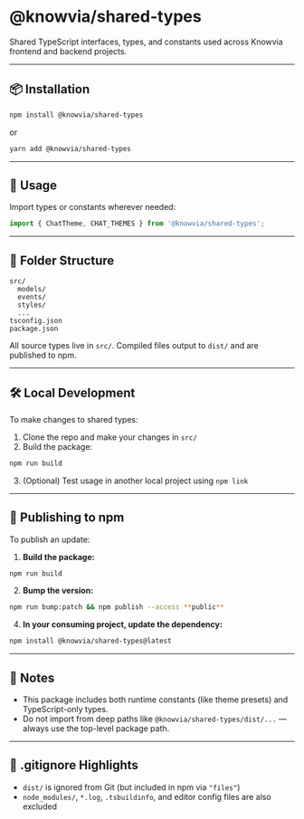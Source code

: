 # @knowvia/shared-types

Shared TypeScript interfaces, types, and constants used across Knowvia frontend and backend projects.

---

## 📦 Installation

```bash
npm install @knowvia/shared-types
```

or

```bash
yarn add @knowvia/shared-types
```

---

## 🔧 Usage

Import types or constants wherever needed:

```ts
import { ChatTheme, CHAT_THEMES } from '@knowvia/shared-types';
```

---

## 📁 Folder Structure

```
src/
  models/
  events/
  styles/
  ...
tsconfig.json
package.json
```

All source types live in `src/`. Compiled files output to `dist/` and are published to npm.

---

## 🛠 Local Development

To make changes to shared types:

1. Clone the repo and make your changes in `src/`
2. Build the package:

```bash
npm run build
```

3. (Optional) Test usage in another local project using `npm link`

---

## 🚀 Publishing to npm

To publish an update:

1. **Build the package:**

```bash
npm run build
```

2. **Bump the version:**

```bash
npm run bump:patch && npm publish --access **public**
```

4. **In your consuming project, update the dependency:**

```bash
npm install @knowvia/shared-types@latest
```

---

## 📌 Notes

- This package includes both runtime constants (like theme presets) and TypeScript-only types.
- Do not import from deep paths like `@knowvia/shared-types/dist/...` — always use the top-level package path.

---

## 🧹 .gitignore Highlights

- `dist/` is ignored from Git (but included in npm via `"files"`)
- `node_modules/`, `*.log`, `.tsbuildinfo`, and editor config files are also excluded
